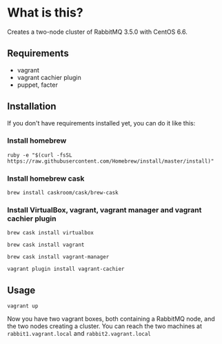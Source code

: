 # What is this?

Creates a two-node cluster of RabbitMQ 3.5.0 with CentOS 6.6.

## Requirements

 - vagrant
 - vagrant cachier plugin
 - puppet, facter

## Installation

If you don't have requirements installed yet, you can do it like this:

### Install homebrew

`ruby -e "$(curl -fsSL https://raw.githubusercontent.com/Homebrew/install/master/install)"`

### Install homebrew cask

`brew install caskroom/cask/brew-cask`

### Install VirtualBox, vagrant, vagrant manager and vagrant cachier plugin

`brew cask install virtualbox`

`brew cask install vagrant`

`brew cask install vagrant-manager`

`vagrant plugin install vagrant-cachier`

## Usage

`vagrant up`

Now you have two vagrant boxes, both containing a RabbitMQ node, and the two nodes creating a cluster. You can reach the two machines at `rabbit1.vagrant.local` and `rabbit2.vagrant.local`